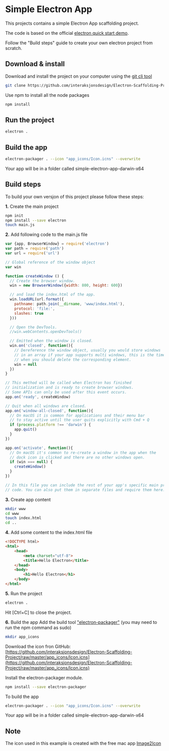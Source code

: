 # Simple Electron App

This projects contains a simple Electron App scaffolding project.

The code is based on the official [electron quick start
demo](https://electron.atom.io/docs/tutorial/quick-start/).


Follow the "Build steps" guide to create your own electron project from
scratch.

## Download & install

Download and install the project on your computer using the [git cli tool](https://git-scm.com/downloads)

```bash
git clone https://github.com/interaksjonsdesign/Electron-Scaffolding-Project
```

Use npm to install all the node packages

```bash
npm install
```

## Run the project

```bash
electron .
```

## Build the app

```bash
electron-packager . --icon "app_icons/Icon.icns" --overwrite
```
Your app will be in a folder called simple-electron-app-darwin-x64


## Build steps
To build your own versjon of this project please follow these steps:

**1\.** Create the main project

```bash
npm init
npm install --save electron
touch main.js
```

**2\.** Add following code to the main.js file

```javascript
var {app, BrowserWindow} = require('electron')
var path = require('path')
var url = require('url')

// Global reference of the window object
var win

function createWindow () {
  // Create the browser window.
  win = new BrowserWindow({width: 800, height: 600})

  // and load the index.html of the app.
  win.loadURL(url.format({
    pathname: path.join(__dirname, 'www/index.html'),
    protocol: 'file:',
    slashes: true
  }))

  // Open the DevTools.
  //win.webContents.openDevTools()

  // Emitted when the window is closed.
  win.on('closed', function(){
    // Dereference the window object, usually you would store windows
    // in an array if your app supports multi windows, this is the time
    // when you should delete the corresponding element.
    win = null
  })
}

// This method will be called when Electron has finished
// initialization and is ready to create browser windows.
// Some APIs can only be used after this event occurs.
app.on('ready', createWindow)

// Quit when all windows are closed.
app.on('window-all-closed', function(){
  // On macOS it is common for applications and their menu bar
  // to stay active until the user quits explicitly with Cmd + Q
  if (process.platform !== 'darwin') {
    app.quit()
  }
})

app.on('activate', function(){
  // On macOS it's common to re-create a window in the app when the
  // dock icon is clicked and there are no other windows open.
  if (win === null) {
    createWindow()
  }
})

// In this file you can include the rest of your app's specific main process
// code. You can also put them in separate files and require them here.

```

**3\.** Create app content

```bash
mkdir www
cd www
touch index.html
cd ..
```

**4\.** Add some content to the index.html file

```html
<!DOCTYPE html>
<html>
	<head>
    	<meta charset="utf-8">
		<title>Hello Electron</title>
	</head>
	<body>
		<h1>Hello Electron</h1>
	</body>
</html>
```

**5\.** Run the project

```bash
electron .
```
Hit [Ctrl+C] to close the project.

**6\.** Build the app
Add the build tool ["electron-packager"](https://www.npmjs.com/package/electron-packager)
(you may need to run the npm command as sudo)

```bash
mkdir app_icons
```
Download the icon fron GitHub: [https://github.com/interaksjonsdesign/Electron-Scaffolding-Project/raw/master/app_icons/Icon.icns](https://github.com/interaksjonsdesign/Electron-Scaffolding-Project/raw/master/app_icons/Icon.icns)

Install the electron-packager module.

```bash
npm install --save electron-packager
```

To build the app

```bash
electron-packager . --icon "app_icons/Icon.icns" --overwrite
```
Your app will be in a folder called simple-electron-app-darwin-x64

## Note
The icon used in this example is created with the free mac app [Image2Icon](http://www.img2icnsapp.com/)
